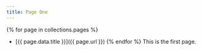 ```yaml
---
title: Page One
---
```

{% for page in collections.pages %}
- [{{ page.data.title }}]({{ page.url }})
{% endfor %}
This is the first page.

